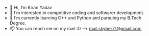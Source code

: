 - 👋 Hi, I’m Kiran Yadav
- 👀 I’m interested in competitive coding and softwarer development.
- 🌱 I’m currently learning C++ and Python and pursuing my B.Tech Degree.
- 📫 You can reach me on my mail ID --> mail.skyber71@gmail.com

